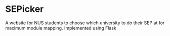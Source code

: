 # SEPicker
A website for NUS students to choose which university to do their SEP at for maximum module mapping.
Implemented using Flask